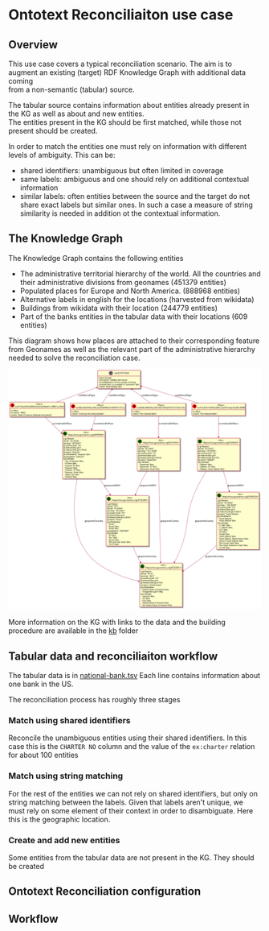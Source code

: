 # Ontotext Reconciliaiton use case

## Overview

This use case covers a typical reconciliation scenario.
The aim is to augment an existing (target) RDF Knowledge Graph with additional data coming  
from a non-semantic (tabular) source.

The tabular source contains information about entities already present in the KG 
as well as about and new entities.   
The entities present in the KG should be first matched, 
while those not present should be created. 

In order to match the entities one must rely on information with different levels of ambiguity. 
This can be:
* shared identifiers: unambiguous but often limited in coverage
* same labels: ambiguous and one should rely on additional contextual information
* similar labels: often entities between the source and the target do not share exact labels but similar ones. In such a case a measure of string similarity is needed in addition ot the contextual information. 

## The Knowledge Graph  

The Knowledge Graph contains the following entities
* The administrative territorial hierarchy of the world. All the countries and their administrative divisions from geonames (451379 entities)
* Populated places for Europe and North America. (888968 entities) 
* Alternative labels in english for the locations (harvested from wikidata)
* Buildings from wikidata with their location (244779 entities)
* Part of the banks entities in the tabular data with their locations (609 entities)

This diagram shows how places are attached to their corresponding feature from Geonames 
as well as the relevant part of the administrative hierarchy needed to solve the reconciliation case.

![](data/kb/model/geonames.png)

More information on the KG with links to the data 
and the building procedure are available in the [kb](data/kb) folder



## Tabular data and reconciliaiton workflow

The tabular data is in [national-bank.tsv](data/tabular/national-bank.tsv)
Each line contains information about one bank in the US.

The reconciliation process has roughly three stages

### Match using shared identifiers

Reconcile the unambiguous entities using their shared identifiers. 
In this case this is the `CHARTER NO` column 
and the value of the `ex:charter` relation for about 100 entities

### Match using string matching 

For the rest of the entities we can not rely on shared identifiers, 
but only on string matching between the labels.
Given that labels aren't unique, we must rely on some element of their context in order to disambiguate.
Here this is the geographic location. 

### Create and add new entities 
Some entities from the tabular data are not present in the KG. 
They should be created 

## Ontotext Reconciliation configuration

## Workflow


